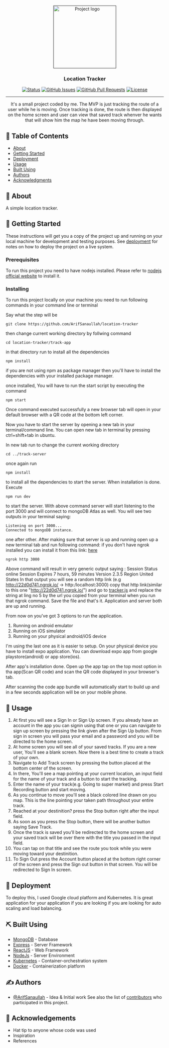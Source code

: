 <p align="center">
  <a href="" rel="noopener">
 <img width=200px height=200px src="https://i.imgur.com/6wj0hh6.jpg" alt="Project logo"></a>
</p>

<h3 align="center">Location Tracker</h3>

<div align="center">

[![Status](https://img.shields.io/badge/status-active-success.svg)]()
[![GitHub Issues](https://img.shields.io/github/issues/ArifSanaullah/location-tracker)](https://github.com/ArifSanaullah/location-tracker/issues)
[![GitHub Pull Requests](https://img.shields.io/badge/pulls-0-yellow)](https://github.com/ArifSanaullah/location-tracker/pulls)
[![License](https://img.shields.io/github/license/ArifSanaullah/location-tracker)](/LICENSE)

</div>

---

<p align="center">It's a small project coded by me. The MVP is just tracking the route of a user while he is moving. Once tracking is done, the route is then displayed on the home screen and user can view that saved track whenver he wants that will show him the map he have been moving through.
    <br> 
</p>

## 📝 Table of Contents

- [About](#about)
- [Getting Started](#getting_started)
- [Deployment](#deployment)
- [Usage](#usage)
- [Built Using](#built_using)
- [Authors](#authors)
- [Acknowledgments](#acknowledgement)

## 🧐 About <a name = "about"></a>

A simple location tracker.

## 🏁 Getting Started <a name = "getting_started"></a>

These instructions will get you a copy of the project up and running on your local machine for development and testing purposes. See [deployment](#deployment) for notes on how to deploy the project on a live system.

### Prerequisites

To run this project you need to have nodejs installed. Please refer to [nodejs official website](https://nodejs.org/en/) to install it.

### Installing

To run this project locally on your machine you need to run following commands in your command line or terminal

Say what the step will be

```
git clone https://github.com/ArifSanaullah/location-tracker
```

then change current working directory by follwing command

```
cd location-tracker/track-app
```

in that directory run to install all the dependencies

```
npm install
```

if you are not using npm as package manager then you'll have to install the dependencies with your installed package manager.

once installed, You will have to run the start script by executing the command

```
npm start
```

Once command executed successfully a new browser tab will open in your default browser with a QR code at the bottom left corner.

Now you have to start the server by opening a new tab in your terminal/command line. You can open new tab in terminal by pressing ctrl+shift+tab in ubuntu.

In new tab run to change the current working directory

```
cd ../track-server
```

once again run

```
npm install
```

to install all the dependencies to start the server. When installation is done. Execute

```
npm run dev
```

to start the server. With above command server will start listening to the port 3000 and will connect to mongoDB Atlas as well.
You will see two outputs in your terminal saying:

```
Listening on port 3000...
Connected to mongoDB instance.
```

one after other.
After making sure that server is up and running open up a new terminal tab and run following command:
if you don't have ngrok installed you can install it from this link: [here](https://ngrok.com/download)

```
ngrok http 3000
```

Above command will result in very generic output saying :
Session Status online
Session Expires 7 hours, 59 minutes
Version 2.3.5
Region United States
In that output you will see a random http link (e.g http://22d0d741.ngrok.io/ -> http:/localhost:3000)
copy that http link(similar to this one "http://22d0d741.ngrok.io/") and go to [tracker.js](./track-app/src/api/tracker.js) and replace the string at ling no 5 by the url you copied from your terminal when you run that ngrok command. Save the file and that's it. Application and server both are up and running.

From now on you've got 3 options to run the application.

1. Running on android emulator
2. Running on iOS simulator
3. Running on your physical android/iOS device

I'm using the last one as it is easier to setup.
On your physical device you have to install expo application. You can download expo app from google playstore(android) or app store(ios).

After app's installation done. Open up the app tap on the top most option in tha app(Scan QR code) and scan the QR code displayed in your browser's tab.

After scanning the code app bundle will automatically start to build up and in a few seconds application will be on your mobile phone.

## 🎈 Usage <a name="usage"></a>

1. At first you will see a Sign In or Sign Up screen. If you already have an account in the app you can signin using that one or you can navigate to sign up screen by pressing the link given after the Sign Up button. From sign in screen you will pass your email and a password and you will be directed to the home screen.
2. At home screen you will see all of your saved tracks. If you are a new user, You'll see a blank screen. Now there is a best time to create a track of your own.
3. Navigate to Add Track screen by pressing the button placed at the bottom center of the screen.
4. In there, You'll see a map pointing at your current location, an input field for the name of your track and a button to start the tracking.
5. Enter the name of your track(e.g. Going to super market) and press Start Recording button and start moving.
6. As you continue to move you'll see a black colored line drawn on you map. This is the line pointing your taken path throughout your entire track.
7. Reached at your destinition? press the Stop button right after the input field.
8. As soon as you press the Stop button, there will be another button saying Save Track.
9. Once the track is saved you'll be redirected to the home screen and your saved track will be over there with the title you passed in the input field.
10. You can tap on that title and see the route you took while you were moving toward your destinition.
11. To Sign Out press the Account button placed at the bottom right corner of the screen and press the Sign out button in that screen. You will be redirected to Sign In screen.

## 🚀 Deployment <a name = "deployment"></a>

To deploy this, I used Google cloud platform and Kubernetes. It is great application for your application if you are looking if you are looking for auto scaling and load balancing.

## ⛏️ Built Using <a name = "built_using"></a>

- [MongoDB](https://www.mongodb.com/) - Database
- [Express](https://expressjs.com/) - Server Framework
- [ReactJS](https://reactjs.org/) - Web Framework
- [NodeJs](https://nodejs.org/en/) - Server Environment
- [Kubernetes](https://kubernetes.io/) - Container-orchestration system
- [Docker](https://www.docker.com/) - Containerization platform

## ✍️ Authors <a name = "authors"></a>

- [@ArifSanaullah](https://github.com/ArifSanaullah) - Idea & Initial work
  See also the list of [contributors](https://github.com/ArifSanaullah/location-tracker/graphs/contributors) who participated in this project.

## 🎉 Acknowledgements <a name = "acknowledgement"></a>

- Hat tip to anyone whose code was used
- Inspiration
- References

